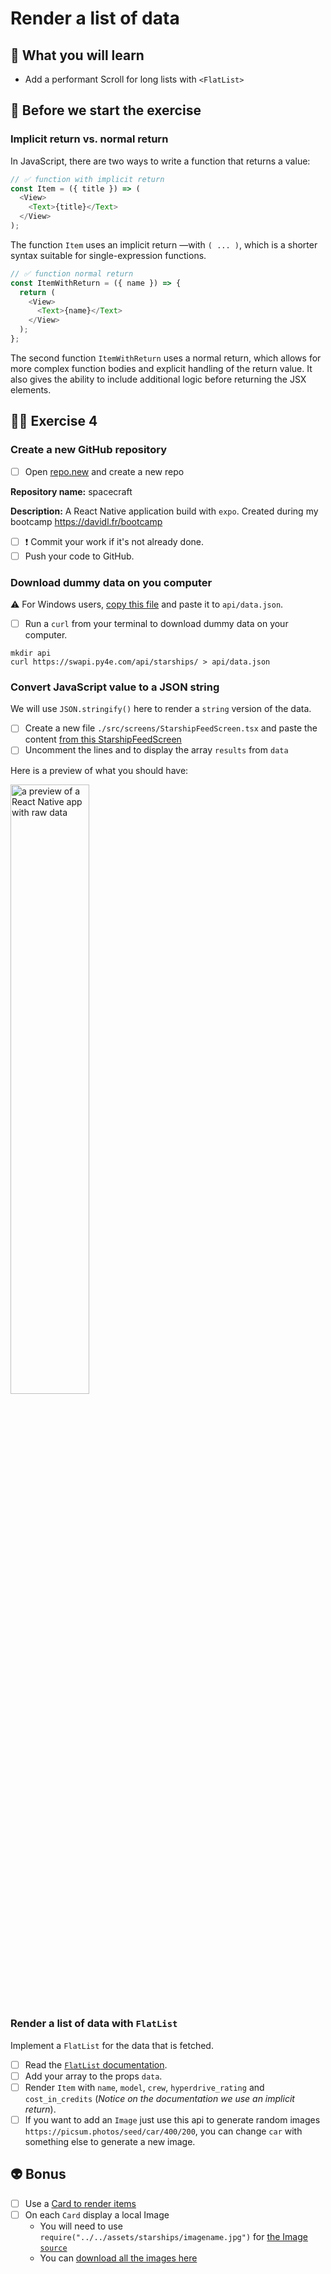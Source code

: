 # Render a list of data

## 📡 What you will learn

- Add a performant Scroll for long lists with `<FlatList>`

## 👾 Before we start the exercise

### Implicit return vs. normal return

In JavaScript, there are two ways to write a function that returns a value:

```javascript
// ✅ function with implicit return
const Item = ({ title }) => (
  <View>
    <Text>{title}</Text>
  </View>
);
```

The function `Item` uses an implicit return —with `( ... )`, which is a shorter syntax suitable for single-expression functions.

```javascript
// ✅ function normal return
const ItemWithReturn = ({ name }) => {
  return (
    <View>
      <Text>{name}</Text>
    </View>
  );
};
```

The second function `ItemWithReturn` uses a normal return, which allows for more complex function bodies and explicit handling of the return value. It also gives the ability to include additional logic before returning the JSX elements.

## 👨‍🚀 Exercise 4

### Create a new GitHub repository

- [ ] Open [repo.new](https://repo.new) and create a new repo

**Repository name:** spacecraft

**Description:** A React Native application build with `expo`. Created during my bootcamp https://davidl.fr/bootcamp

- [ ] ❗ Commit your work if it's not already done.
- [ ] Push your code to GitHub.

### Download dummy data on you computer

⚠️ For Windows users, [copy this file](https://raw.githubusercontent.com/flexbox/react-native-workshop/main/hackathon/spacecraft/api/data.json) and paste it to `api/data.json`.

- [ ] Run a `curl` from your terminal to download dummy data on your computer.

```console
mkdir api
curl https://swapi.py4e.com/api/starships/ > api/data.json
```

### Convert JavaScript value to a JSON string

We will use `JSON.stringify()` here to render a `string` version of the data.

- [ ] Create a new file `./src/screens/StarshipFeedScreen.tsx` and paste the content [from this StarshipFeedScreen](https://raw.githubusercontent.com/flexbox/react-native-workshop/main/hackathon/spacecraft/src/screens/exercice/StarshipFeedScreen.tsx)
- [ ] Uncomment the lines and to display the array `results` from `data`

Here is a preview of what you should have:

<img src="https://raw.githubusercontent.com/flexbox/react-native-workshop/main/challenges/foundation/json-version.png" alt="a preview of a React Native app with raw data" width="50%" height="50%" />

### Render a list of data with `FlatList`

Implement a `FlatList` for the data that is fetched.

- [ ] Read the [`FlatList` documentation](https://reactnative.dev/docs/flatlist).
- [ ] Add your array to the props `data`.
- [ ] Render `Item` with `name`, `model`, `crew`, `hyperdrive_rating` and `cost_in_credits` (_Notice on the documentation we use an implicit return_).
- [ ] If you want to add an `Image` just use this api to generate random images `https://picsum.photos/seed/car/400/200`, you can change `car` with something else to generate a new image.

## 👽 Bonus

- [ ] Use a [Card to render items](https://callstack.github.io/react-native-paper/docs/components/Card/)
- [ ] On each `Card` display a local Image
  - You will need to use `require("../../assets/starships/imagename.jpg")` for [the Image `source`](https://reactnative.dev/docs/image)
  - You can [download all the images here](https://github.com/flexbox/react-native-bootcamp/raw/main/hackathon/spacecraft/assets/starships-pictures.zip)
